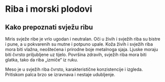 # Riba i morski plodovi

## Kako prepoznati svježu ribu

Miris svježe ribe je vrlo ugodan i neutralan. Oči u živih i svježih riba su bistre i pune, a u pokvarenih su mutne i potpuno upale. Koža živih i svježih riba mora biti vlažna, neoštećena i prirodne boje metalnoga sjaja. Ljuske
moraju biti čvrsto priljubljene uz tijelo. Površina zdravih, svježih riba mora biti glatka, tako da riba „izmiče“ iz ruku.

Meso je u svježih riba čvrsto, karakteristične konzistencije i izgleda. Pritiskom palca brzo se izravnava i nestaje udubljenje.
